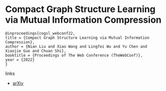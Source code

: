 # Compact Graph Structure Learning via Mutual Information Compression

```
@inproceedings{cogsl_webconf22,
title = {Compact Graph Structure Learning via Mutual Information Compression},
author = {Nian Liu and Xiao Wang and Lingfei Wu and Yu Chen and Xiaojie Guo and Chuan Shi},
booktitle = {Proceedings of The Web Conference (TheWebConf)},
year = {2022}
}
```

links
- [arXiv](https://arxiv.org/abs/2201.05540)
